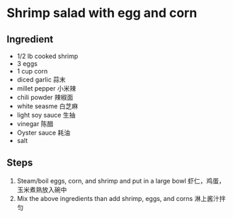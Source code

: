 # Shrimp salad with egg and corn
## Ingredient
- 1/2 lb cooked shrimp
- 3 eggs
- 1 cup corn
- diced garlic 蒜末
- millet pepper 小米辣
- chili powder 辣椒面
- white seasme 白芝麻
- light soy sauce 生抽
- vinegar 陈醋
- Oyster sauce 耗油
- salt

## Steps
1. Steam/boil eggs, corn, and shrimp and put in a large bowl 虾仁，鸡蛋，玉米煮熟放入碗中
2. Mix the above ingredients than add shrimp, eggs, and corns 淋上酱汁拌匀